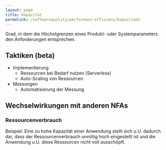 ```yaml
---
layout: page
title: Kapazität
permalink: /softwarequality/performanz-effizienz/kapazitaet
---
```


Grad, in dem die Höchstgrenzen eines Produkt- oder Systemparameters den Anforderungen entsprechen.

## Taktiken (beta)

* Implementierung
  * Ressourcen bei Bedarf nutzen (Serverless)
  * Auto-Scaling von Ressourcen
* Messungen
  * Automatisierung der Messung

## Wechselwirkungen mit anderen NFAs

### Ressourcenverbrauch

Beispiel:
Eine zu hohe Kapazität einer Anwendung stellt sich u.U. dadurch dar, dass der Ressourcenverbrauch unnötig hoch eingestellt ist und die Anwendung u.U. diese Ressourcen nicht voll ausschöpft.